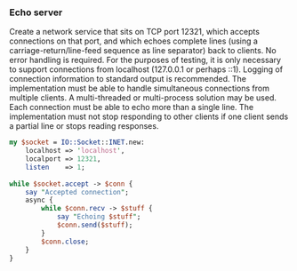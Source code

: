### Echo server

Create a network service that sits on TCP port 12321, which accepts connections on that port, and which echoes complete lines (using a carriage-return/line-feed sequence as line separator) back to clients. No error handling is required. For the purposes of testing, it is only necessary to support connections from localhost (127.0.0.1 or perhaps ::1). Logging of connection information to standard output is recommended.
The implementation must be able to handle simultaneous connections from multiple clients. A multi-threaded or multi-process solution may be used. Each connection must be able to echo more than a single line.
The implementation must not stop responding to other clients if one client sends a partial line or stops reading responses.

```perl
my $socket = IO::Socket::INET.new:
    localhost => 'localhost',
    localport => 12321,
    listen    => 1;
 
while $socket.accept -> $conn {
    say "Accepted connection";
    async {
        while $conn.recv -> $stuff {
            say "Echoing $stuff";
            $conn.send($stuff);
        }
        $conn.close;
    }
}
```
